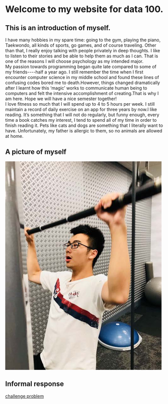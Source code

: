 # Welcome to my website for data 100.
## This is an introduction of myself.
I have many hobbies in my spare time: going to the gym, playing the piano, Taekwondo, all kinds of sports, go games, and of course traveling. Other than that, I really enjoy talking with people privately in deep thoughts. I like to listen to their stories and be able to help them as much as I can. That is one of the reasons I will choose psychology as my intended major.  
My passion towards programming began quite late compared to some of my friends----half a year ago. I still remember the time when I first encounter computer science in my middle school and found these lines of confusing codes bored me to death.However, things changed dramatically after I learnt how this ‘magic’ works to communicate human being to computers and felt the intensive accomplishment of creating.That is why I am here. Hope we will have a nice semester together!  
I love fitness so much that I will spend up to 4 to 5 hours per week. I still maintain a record of daily exercise on an app for three years by now.I like reading. It’s something that I will not do regularly, but funny enough, every time a book catches my interest, I tend to spend all of my time in order to finish reading it. Pets like cats and dogs are something that I literally want to have. Unfortunately, my father is allergic to them, so no animals are allowed at home.  

## A picture of myself
![](mypic.jpg)

## Informal response
[challenge problem](challenge.md)
